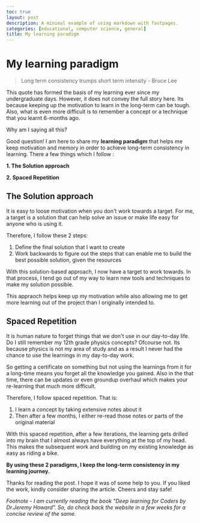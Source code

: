 ```yaml
---
toc: true
layout: post
description: A minimal example of using markdown with fastpages.
categories: [educational, computer science, general]
title: My learning paradigm
---
```

# My learning paradigm


> Long term consistency trumps short term intensity - Bruce Lee


This quote has formed the basis of my learning ever since my undergraduate days. However, it does not convey the full story here. Its because keeping up the motivation to learn in the long-term can be tough. Also, what is even more difficult is to remember a concept or a technique that you learnt 6-months ago. 

Why am I saying all this?

Good question! I am here to share my **learning paradigm** that helps me keep motivation and memory in order to achieve long-term consistency in learning. There a few things which I follow :

**1. The Solution approach**

**2. Spaced Repetition**

## The Solution approach

It is easy to loose motivation when you don't work towards a target. For me, a target is a solution that can help solve an issue or make life easy for anyone who is using it. 

Therefore, I follow these 2 steps:
1. Define the final solution that I want to create
2. Work backwards to figure out the steps that can enable me to build the best possible solution, given the resources

With this solution-based approach, I now have a target to work towards. In that process, I tend go out of my way to learn new tools and techniques to make my solution possible.

This appraoch helps keep up my motivation while also allowing me to get more learning out of the project than I originally intended to.


## Spaced Repetition

It is human nature to forget things that we don't use in our day-to-day life. Do I still remember my 12th grade physics concepts? Ofcourse not. Its because physics is not my area of study and as a result I never had the chance to use the learnings in my day-to-day work. 

So getting a certificate on something but not using the learnings from it for a long-time means you forget all the knowledge you gained. Also in the that time, there can be updates or even groundup overhaul which makes your re-learning that much more difficult.

Therefore, I follow spaced repetition. That is:
1. I learn a concept by taking extensive notes about it
2. Then after a few months, I either re-read those notes or parts of the original material

With this spaced repetition, after a few iterations, the learning gets drilled into my brain that I almost always have everything at the top of my head. This makes the subsequent work and building on my existing knowledge as easy as riding a bike.


**By using these 2 paradigms, I keep the long-term consistency in my learning journey.**




Thanks for reading the post. I hope it was of some help to you. If you liked the work, kindly consider sharing the article. Cheers and stay safe!  



*Footnote - I am currently reading the book "Deep learning for Coders by Dr.Jeremy Howard". So, do check back the website in a few weeks for a concise review of the same.*


